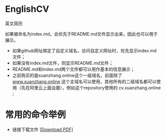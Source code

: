 # EnglishCV
英文简历

如果被命名为index.md，会优先于README.md文件显示出来，因此也可以用于展示。

- 如果github网址绑定了自定义域名，访问自定义网址时，优先显示index.md文件；  
- 如果没有index.md文件，则显示README.md文件；  
- README.md和index.md两个文件都可以用作基本的信息展示；  
- 之前购买的是xuanzhang.online这个一级域名，前面除了 www.xuanzhang.online 这个主域名可以使用，其他所有的二级域名都可以使用（先在阿里云上面设置），例如这个repository使用的 cv.xuanzhang.online ;

# 常用的命令举例
- 链接下载文件 <a href="https://github.com/xuanzhang19/EnglishCV/raw/master/abc.pdf" target="_blank">[Download PDF] </a>

